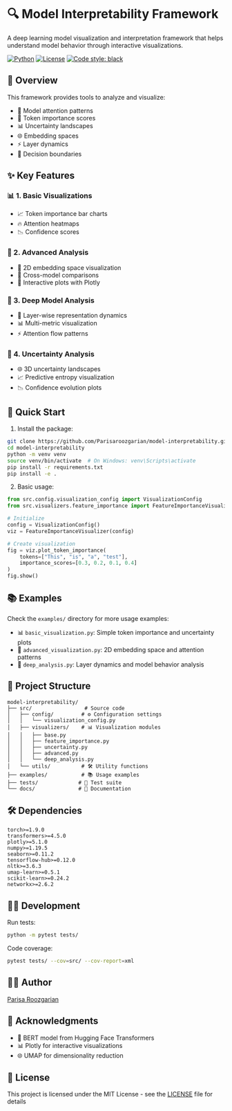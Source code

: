 # 🔍 Model Interpretability Framework

A deep learning model visualization and interpretation framework that helps understand model behavior through interactive visualizations.

[![Python](https://img.shields.io/badge/python-3.7%2B-blue.svg)](https://www.python.org/downloads/)
[![License](https://img.shields.io/badge/license-MIT-green.svg)](https://opensource.org/licenses/MIT)
[![Code style: black](https://img.shields.io/badge/code%20style-black-000000.svg)](https://github.com/psf/black)

## 🎯 Overview

This framework provides tools to analyze and visualize:
- 🧠 Model attention patterns
- 🎯 Token importance scores
- 📊 Uncertainty landscapes
- 🌐 Embedding spaces
- ⚡ Layer dynamics
- 🔄 Decision boundaries

## ✨ Key Features

### 📊 1. Basic Visualizations
- 📈 Token importance bar charts
- 🔥 Attention heatmaps
- 📉 Confidence scores

### 🔬 2. Advanced Analysis
- 🌌 2D embedding space visualization
- 🔄 Cross-model comparisons
- 📱 Interactive plots with Plotly

### 🚀 3. Deep Model Analysis
- 🔄 Layer-wise representation dynamics
- 📊 Multi-metric visualization
- ⚡ Attention flow patterns

### 🎯 4. Uncertainty Analysis
- 🌐 3D uncertainty landscapes
- 📈 Predictive entropy visualization
- 📉 Confidence evolution plots

## 🚀 Quick Start

1. Install the package:
```bash
git clone https://github.com/Parisaroozgarian/model-interpretability.git
cd model-interpretability
python -m venv venv
source venv/bin/activate  # On Windows: venv\Scripts\activate
pip install -r requirements.txt
pip install -e .
```

2. Basic usage:
```python
from src.config.visualization_config import VisualizationConfig
from src.visualizers.feature_importance import FeatureImportanceVisualizer

# Initialize
config = VisualizationConfig()
viz = FeatureImportanceVisualizer(config)

# Create visualization
fig = viz.plot_token_importance(
    tokens=["This", "is", "a", "test"],
    importance_scores=[0.3, 0.2, 0.1, 0.4]
)
fig.show()
```

## 📚 Examples

Check the `examples/` directory for more usage examples:
- 📊 `basic_visualization.py`: Simple token importance and uncertainty plots
- 🔬 `advanced_visualization.py`: 2D embedding space and attention patterns
- 🚀 `deep_analysis.py`: Layer dynamics and model behavior analysis

## 📁 Project Structure
```
model-interpretability/
├── src/                 # Source code
│   ├── config/         # ⚙️ Configuration settings
│   │   └── visualization_config.py
│   ├── visualizers/    # 📊 Visualization modules
│   │   ├── base.py
│   │   ├── feature_importance.py
│   │   ├── uncertainty.py
│   │   ├── advanced.py
│   │   └── deep_analysis.py
│   └── utils/          # 🛠️ Utility functions
├── examples/           # 📚 Usage examples
├── tests/             # 🧪 Test suite
└── docs/              # 📖 Documentation
```

## 🛠️ Dependencies
```
torch>=1.9.0
transformers>=4.5.0
plotly>=5.1.0
numpy>=1.19.5
seaborn>=0.11.2
tensorflow-hub>=0.12.0
nltk>=3.6.3
umap-learn>=0.5.1
scikit-learn>=0.24.2
networkx>=2.6.2
```

## 👨‍💻 Development

Run tests:
```bash
python -m pytest tests/
```

Code coverage:
```bash
pytest tests/ --cov=src/ --cov-report=xml
```

## 👩‍💻 Author

[Parisa Roozgarian](https://github.com/Parisaroozgarian)


## 🙏 Acknowledgments

- 🤗 BERT model from Hugging Face Transformers
- 📊 Plotly for interactive visualizations
- 🌐 UMAP for dimensionality reduction

## 📝 License

This project is licensed under the MIT License - see the [LICENSE](LICENSE) file for details